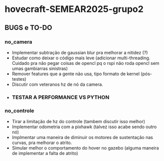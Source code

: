 # hovecraft-SEMEAR2025-grupo2

## BUGS e TO-DO

### no_camera

- Implementar subtração de gaussian blur pra melhorar a nitidez (?)
- Estudar como deixar o código mais leve (adicionar multi-threading. Cuidado pra não pegar coisas de opencl pq o rspi não roda opencl sem umas gambiarras sinistras)
- Remover features que a gente não usa, tipo formato de kernel (pós-testes)
- Discutir com veteranos hz de nó da camera. 
- ### TESTAR A PERFORMANCE VS PYTHON

### no_controle

- Tirar a limitação de hz do controle (tambem discutir isso melhor)
- Implementar odometria com a pixhawk (talvez isso acabe sendo outro nó)
- Implmentar uma maneira de diminuir os motores de sustentação nas curvas, pra melhorar o atrito.
- Simular melhor o comportamento do hover no gazebo (alguma maneira de implementar a falta de atrito)
